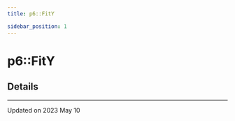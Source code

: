 ```yaml
---
title: p6::FitY

sidebar_position: 1
---
```


# p6::FitY





## Details
-------------------------------

Updated on 2023 May 10